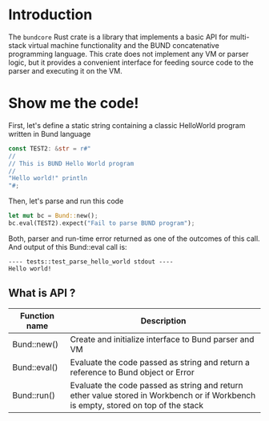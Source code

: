 # Introduction

The ```bundcore``` Rust crate is a library that implements a basic API for multi-stack virtual machine functionality and the BUND concatenative programming language. This crate does not implement any VM or parser logic, but it provides a convenient interface for feeding source code to the parser and executing it on the VM.

# Show me the code!

First, let's define a static string containing a classic HelloWorld program written in Bund language

```rust
const TEST2: &str = r#"
//
// This is BUND Hello World program
//
"Hello world!" println
"#;
```

Then, let's parse and run this code

```rust
let mut bc = Bund::new();
bc.eval(TEST2).expect("Fail to parse BUND program");
```

Both, parser and run-time error returned as one of the outcomes of this call. And output of this Bund::eval call is:

```
---- tests::test_parse_hello_world stdout ----
Hello world!
```

## What is API ?

Function name | Description |
|---|---|
| Bund::new() | Create and initialize interface to Bund parser and VM |
| Bund::eval() | Evaluate the code passed as string and return a reference to Bund object or Error |
| Bund::run() | Evaluate the code passed as string and return ether value stored in Workbench or if Workbench is empty, stored on top of the stack |
